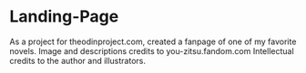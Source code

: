 # Landing-Page
As a project for theodinproject.com, created a fanpage of one of my favorite novels.
Image and descriptions credits to you-zitsu.fandom.com
Intellectual credits to the author and illustrators.
